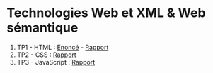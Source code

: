 # Technologies Web et XML & Web sémantique

1. TP1 - HTML : [Enoncé](TP1/exercice.pdf) -  [Rapport](TP1/README.md)
2. TP2 - CSS :  [Rapport](TP2/README.md)
2. TP3 - JavaScript :  [Rapport](TP3/README.md)